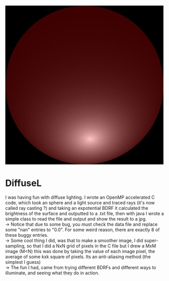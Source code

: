 ![alt text](https://raw.githubusercontent.com/ImanHosseini/DiffuseL/master/lowbase.jpg)
# DiffuseL
I was having fun with diffuse lighting. I wrote an OpenMP accelerated C code, which took an sphere and a light source and traced rays (it's now called ray casting ?) and taking an expotential BDRF it calculated the brightness of the surface and outputted to a .txt file, then with java I wrote a simple class to read the file and output and show the result to a jpg. <br />
-> Notice that due to some bug, you must check the data file and replace some "nan" entries to "0.0". For some weird reason, there are exactly 8 of these buggy entries.  <br />
-> Some cool thing I did, was that to make a smoother image, I did super-sampling, so that I did a NxN grid of pixels in the C file but I drew a MxM image (M<N) this was done by taking the value of each image pixel, the average of some kxk square of pixels. Its an anti-aliasing method (the simplest I guess)  <br />
->  The fun I had, came from trying different BDRFs and different ways to illuminate, and seeing what they do in action.
